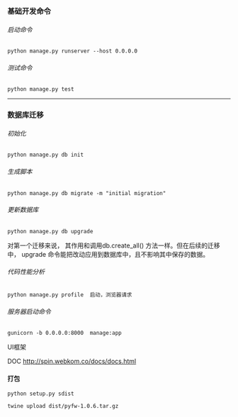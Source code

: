 ### 基础开发命令



###### 启动命令
```
python manage.py runserver --host 0.0.0.0
```

###### 测试命令
```
python manage.py test
```



---
### 数据库迁移

###### 初始化
```
python manage.py db init
```

###### 生成脚本
```
python manage.py db migrate -m "initial migration"
```

###### 更新数据库
```
python manage.py db upgrade
```

对第一个迁移来说， 其作用和调用db.create_all() 方法一样。但在后续的迁移中，
upgrade 命令能把改动应用到数据库中，且不影响其中保存的数据。

###### 代码性能分析
```
python manage.py profile  启动，浏览器请求
```

###### 服务器启动命令
```
gunicorn -b 0.0.0.0:8000  manage:app
```


UI框架

DOC http://spin.webkom.co/docs/docs.html



#### 打包
```
python setup.py sdist

twine upload dist/pyfw-1.0.6.tar.gz
```
